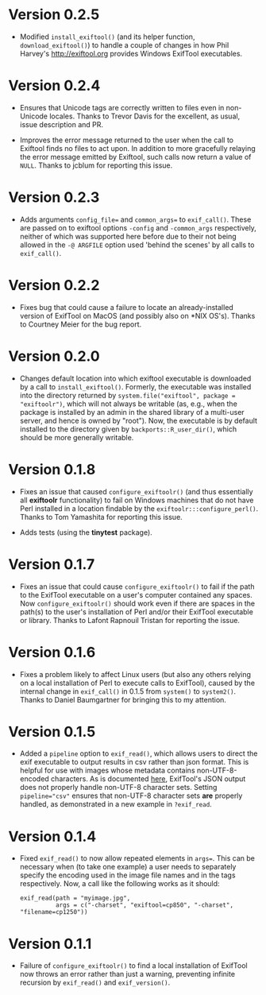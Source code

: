 # Version 0.2.5

* Modified `install_exiftool()` (and its helper function, `download_exiftool()`)
  to handle a couple of changes in how Phil Harvey's http://exiftool.org
  provides Windows ExifTool executables.

# Version 0.2.4

* Ensures that Unicode tags are correctly written to files even in non-Unicode
  locales. Thanks to Trevor Davis for the excellent, as usual, issue description
  and PR.

* Improves the error message returned to the user when the call to Exiftool
  finds no files to act upon. In addition to more gracefully relaying the error
  message emitted by Exiftool, such calls now return a value of `NULL`. Thanks
  to jcblum for reporting this issue.

# Version 0.2.3

* Adds arguments `config_file=` and `common_args=` to `exif_call()`. These are
  passed on to exiftool options `-config` and `-common_args` respectively,
  neither of which was supported here before due to their not being allowed in
  the `-@ ARGFILE` option used 'behind the scenes' by all calls to
  `exif_call()`.

# Version 0.2.2

* Fixes bug that could cause a failure to locate an already-installed version of
  ExifTool on MacOS (and possibly also on *NIX OS's). Thanks to Courtney Meier
  for the bug report.

# Version 0.2.0

* Changes default location into which exiftool executable is downloaded by a
  call to `install_exiftool()`. Formerly, the executable was installed into the
  directory returned by `system.file("exiftool", package = "exiftoolr")`, which
  will not always be writable (as, e.g., when the package is installed by an
  admin in the shared library of a multi-user server, and hence is owned by
  "root"). Now, the executable is by default installed to the directory given by
  `backports::R_user_dir()`, which should be more generally writable.

# Version 0.1.8

* Fixes an issue that caused `configure_exiftoolr()` (and thus essentially all
  **exiftoolr** functionality) to fail on Windows machines that do not have Perl
  installed in a location findable by the `exiftoolr:::configure_perl()`. Thanks
  to Tom Yamashita for reporting this issue.
  
* Adds tests (using the **tinytest** package).

# Version 0.1.7

* Fixes an issue that could cause `configure_exiftoolr()` to fail if the path to
  the ExifTool executable on a user's computer contained any spaces. Now
  `configure_exiftoolr()` should work even if there are spaces in the path(s) to
  the user's installation of Perl and/or their ExifTool executable or
  library. Thanks to Lafont Rapnouil Tristan for reporting the issue.

# Version 0.1.6

* Fixes a problem likely to affect Linux users (but also any others relying on a
  local installation of Perl to execute calls to ExifTool), caused by the
  internal change in `exif_call()` in 0.1.5 from `system()` to
  `system2()`. Thanks to Daniel Baumgartner for bringing this to my attention.

# Version 0.1.5

* Added a `pipeline` option to `exif_read()`, which allows users to direct the
  exif executable to output results in csv rather than json format. This is
  helpful for use with images whose metadata contains non-UTF-8-encoded
  characters. As is documented
  [here](https://exiftool.org/exiftool_pod.html#Input-output-text-formatting),
  ExifTool's JSON output does not properly handle non-UTF-8 character
  sets. Setting `pipeline="csv"` ensures that non-UTF-8 character sets **are**
  properly handled, as demonstrated in a new example in `?exif_read`.

# Version 0.1.4

* Fixed `exif_read()` to now allow repeated elements in `args=`. This can be
  necessary when (to take one example) a user needs to separately specify the
  encoding used in the image file names and in the tags respectively. Now, a
  call like the following works as it should:
  
      exif_read(path = "myimage.jpg", 
	            args = c("-charset", "exiftool=cp850", "-charset", "filename=cp1250"))

# Version 0.1.1

* Failure of `configure_exiftoolr()` to find a local installation of ExifTool
  now throws an error rather than just a warning, preventing infinite recursion
  by `exif_read()` and `exif_version()`.
